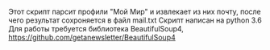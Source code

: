 Этот скрипт парсит профили "Мой Мир" и извлекает из них почту, после чего результат сохроняется в файл mail.txt
Скрипт написан на python 3.6
Для работы требуется библиотека BeautifulSoup4, https://github.com/getanewsletter/BeautifulSoup4
